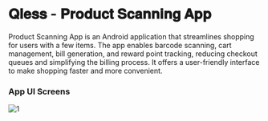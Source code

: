 # **𝐐𝐥𝐞𝐬𝐬 - 𝐏𝐫𝐨𝐝𝐮𝐜𝐭 𝐒𝐜𝐚𝐧𝐧𝐢𝐧𝐠 𝐀𝐩𝐩**

Product Scanning App is an Android application that streamlines shopping for users with a few items. The app enables barcode scanning, cart management, bill generation, and reward point tracking, reducing checkout queues and simplifying the billing process. It offers a user-friendly interface to make shopping faster and more convenient.

### **App UI Screens**


![1](https://github.com/user-attachments/assets/944dbd46-9442-401a-a56a-372d4d9fb13d)


